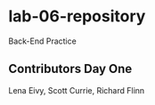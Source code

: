 # lab-06-repository

Back-End Practice

## Contributors Day One
Lena Eivy, Scott Currie, Richard Flinn